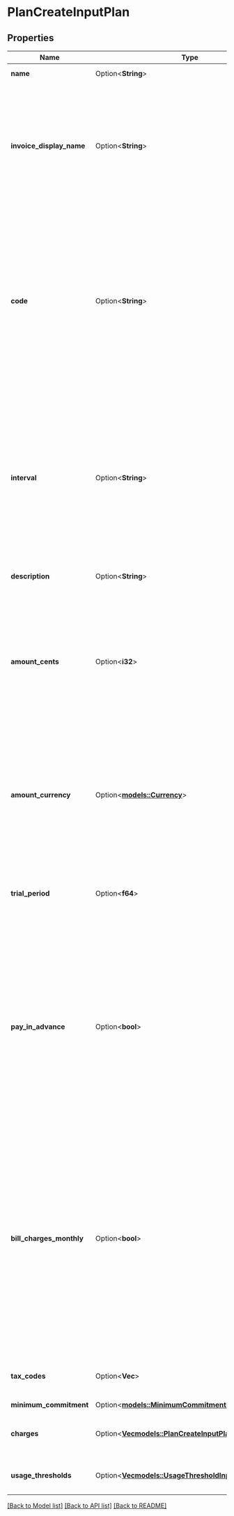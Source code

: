 # PlanCreateInputPlan

## Properties

Name | Type | Description | Notes
------------ | ------------- | ------------- | -------------
**name** | Option<**String**> | The name of the plan. | [optional]
**invoice_display_name** | Option<**String**> | Specifies the name that will be displayed on an invoice. If no value is set for this field, the name of the plan will be used as the default display name. | [optional]
**code** | Option<**String**> | The code of the plan. It serves as a unique identifier associated with a particular plan. The code is typically used for internal or system-level identification purposes, like assigning a subscription, for instance. | [optional]
**interval** | Option<**String**> | The interval used for recurring billing. It represents the frequency at which subscription billing occurs. The interval can be one of the following values: `yearly`, `quarterly`, `monthly`, or `weekly`. | [optional]
**description** | Option<**String**> | The description on the plan. | [optional]
**amount_cents** | Option<**i32**> | The base cost of the plan, excluding any applicable taxes, that is billed on a recurring basis. This value is defined at 0 if your plan is a pay-as-you-go plan. | [optional]
**amount_currency** | Option<[**models::Currency**](Currency.md)> | The currency of the plan. It indicates the monetary unit in which the plan's cost, including taxes and usage-based charges, is expressed. | [optional]
**trial_period** | Option<**f64**> | The duration in days during which the base cost of the plan is offered for free. | [optional]
**pay_in_advance** | Option<**bool**> | This field determines the billing timing for the plan. When set to `true`, the base cost of the plan is due at the beginning of each billing period. Conversely, when set to `false`, the base cost of the plan is due at the end of each billing period. | [optional]
**bill_charges_monthly** | Option<**bool**> | This field, when set to `true`, enables to invoice usage-based charges on monthly basis, even if the cadence of the plan is yearly. This allows customers to pay charges overage on a monthly basis. This can be set to true only if the plan's interval is `yearly`. | [optional]
**tax_codes** | Option<**Vec<String>**> | List of unique code used to identify the taxes. | [optional]
**minimum_commitment** | Option<[**models::MinimumCommitmentInput**](MinimumCommitmentInput.md)> |  | [optional]
**charges** | Option<[**Vec<models::PlanCreateInputPlanChargesInner>**](PlanCreateInput_plan_charges_inner.md)> | Additional usage-based charges for this plan. | [optional]
**usage_thresholds** | Option<[**Vec<models::UsageThresholdInput>**](UsageThresholdInput.md)> | List of usage thresholds to apply to the plan. | [optional]

[[Back to Model list]](../README.md#documentation-for-models) [[Back to API list]](../README.md#documentation-for-api-endpoints) [[Back to README]](../README.md)


